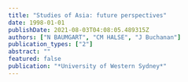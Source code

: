 ```yaml
---
title: "Studies of Asia: future perspectives"
date: 1998-01-01
publishDate: 2021-08-03T04:08:05.489315Z
authors: ["N BAUMGART", "CM HALSE", "J Buchanan"]
publication_types: ["2"]
abstract: ""
featured: false
publication: "*University of Western Sydney*"
---
```


